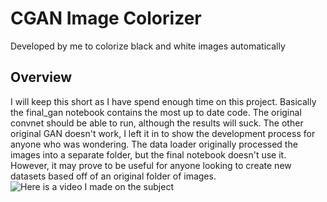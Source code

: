# CGAN Image Colorizer
 Developed by me to colorize black and white images automatically

## Overview
I will keep this short as I have spend enough time on this project. Basically the final_gan notebook contains the most up to date code. The original convnet should be able to run, although the results will suck. The other original GAN doesn't work, I left it in to show the development process for anyone who was wondering. The data loader originally processed the images into a separate folder, but the final notebook doesn't use it. However, it may prove to be useful for anyone looking to create new datasets based off of an original folder of images.
<br>
![Here is a video I made on the subject](https://www.youtube.com/watch?v=NVteyEwyUIs)
